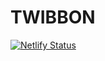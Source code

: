 # TWIBBON

[![Netlify Status](https://api.netlify.com/api/v1/badges/6bfcc055-b0da-4856-a87a-5c9a51b0005a/deploy-status)](https://app.netlify.com/sites/nge/deploys)
